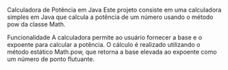 Calculadora de Potência em Java
Este projeto consiste em uma calculadora simples em Java que calcula a potência de um número usando o método pow da classe Math.

Funcionalidade
A calculadora permite ao usuário fornecer a base e o expoente para calcular a potência. O cálculo é realizado utilizando o método estático Math.pow, que retorna a base elevada ao expoente como um número de ponto flutuante.